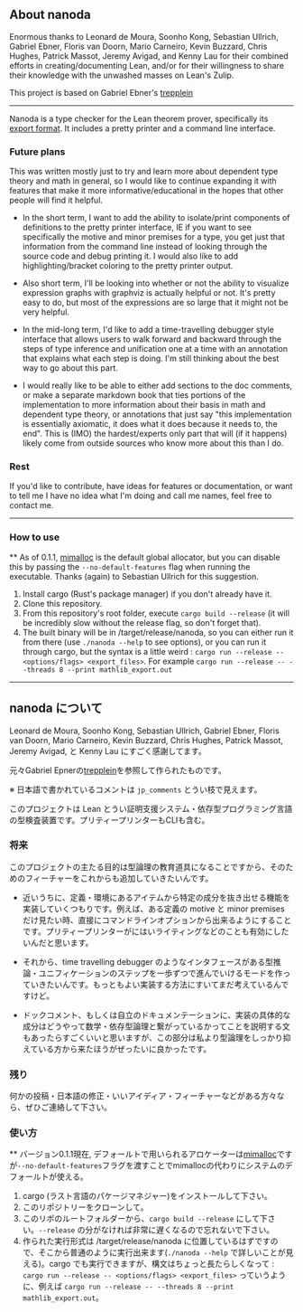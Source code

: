 
## About nanoda

Enormous thanks to Leonard de Moura, Soonho Kong, Sebastian Ullrich, Gabriel Ebner, Floris van Doorn, Mario Carneiro, Kevin Buzzard, Chris Hughes, Patrick Massot, Jeremy Avigad, and Kenny Lau for their combined efforts in creating/documenting Lean, and/or for their willingness to share their knowledge with the unwashed masses on Lean's Zulip.

This project is based on Gabriel Ebner's [trepplein](https://github.com/gebner/trepplein)

--- 

Nanoda is a type checker for the Lean theorem prover, specifically its [export format](https://github.com/leanprover/lean/blob/master/doc/export_format.md). It includes a pretty printer and a command line interface. 


### Future plans

This was written mostly just to try and learn more about dependent type theory and math in general, so I would like to continue expanding it with features that make it more informative/educational in the hopes that other people will find it helpful. 

+ In the short term, I want to add the ability to isolate/print components of definitions to the pretty printer interface, IE if you want to see specifically the motive and minor premises for a type, you get just that information from the command line instead of looking through the source code and debug printing it. I would also like to add highlighting/bracket coloring to the pretty printer output.

+ Also short term, I'll be looking into whether or not the ability to visualize expression graphs with graphviz is actually helpful or not. It's pretty easy to do, but most of the expressions are so large that it might not be very helpful.

+ In the mid-long term, I'd like to add a time-travelling debugger style interface that allows users to walk forward and backward through the steps of type inference and unification one at a time with an annotation that explains what each step is doing. I'm still thinking about the best way to go about this part.

+ I would really like to be able to either add sections to the doc comments, or make a separate markdown book that ties portions of the implementation to more information about their basis in math and dependent type theory, or annotations that just say "this implementation is essentially axiomatic, it does what it does because it needs to, the end". This is (IMO) the hardest/experts only part that will (if it happens) likely come from outside sources who know more about this than I do.

### Rest

If you'd like to contribute, have ideas for features or documentation, or want to tell me I have no idea what I'm doing and call me names, feel free to contact me.

---

### How to use

** As of 0.1.1, [mimalloc](https://github.com/microsoft/mimalloc.git) is the default global allocator, but you can disable this by passing the `--no-default-features` flag when running the executable. Thanks (again) to Sebastian Ullrich for this suggestion.

1. Install cargo (Rust's package manager) if you don't already have it.
2. Clone this repository.
3. From this repository's root folder, execute `cargo build --release` (it will be incredibly slow without the release flag, so don't forget that). 
4. The built binary will be in /target/release/nanoda, so you can either run it from there (use `./nanoda --help` to see options), or you can run it through cargo, but the syntax is a little weird : `cargo run --release -- <options/flags> <export_files>`. For example `cargo run --release -- --threads 8 --print mathlib_export.out`

---

## nanoda について

Leonard de Moura, Soonho Kong, Sebastian Ullrich, Gabriel Ebner, Floris van Doorn, Mario Carneiro, Kevin Buzzard, Chris Hughes, Patrick Massot, Jeremy Avigad, と Kenny Lau にすごく感謝してます。

元々Gabriel Epnerの[trepplein](https://github.com/gebner/trepplein)を参照して作られたものです。


※ 日本語で書かれているコメントは `jp_comments` とうい枝で見えます。

このプロジェクトは Lean とうい証明支援システム・依存型プログラミング言語の型検査装置です。プリティープリンターもCLIも含む。


### 将来


このプロジェクトの主たる目的は型論理の教育道具になることですから、そのためのフィーチャーをこれからも追加していきたいんです。

+ 近いうちに、定義・環境にあるアイテムから特定の成分を抜き出せる機能を実装していくつもりです。例えば、ある定義の motive と minor premises だけ見たい時、直接にコマンドラインオプションから出来るようにすることです。プリティープリンターがにはいライティングなどのことも有効にしたいんだと思います。

+ それから、time travelling debugger のようなインタフェースがある型推論・ユニフィケーションのステップを一歩ずつで進んでいけるモードを作っていきたいんです。もっともよい実装する方法にすいてまだ考えているんですけど。

+ ドックコメント、もしくは自立のドキュメンテーションに、実装の具体的な成分はどうやって数学・依存型論理と繋がっているかってことを説明する文もあったらすごくいいと思いますが、この部分は私より型論理をしっかり抑えている方から来たほうがぜったいに良かったです。

### 残り

何かの投稿・日本語の修正・いいアイディア・フィーチャーなどがある方々なら、ぜひご連絡して下さい。

### 使い方


** バージョン0.1.1現在, デフォールトで用いられるアロケーターは[mimalloc](https://github.com/microsoft/mimalloc.git)ですが`--no-default-features`フラグを渡すことでmimallocの代わりにシステムのデフォールトが使える。

1. cargo (ラスト言語のパケージマネジャー)をインストールして下さい。
2. このリポジトリーをクローンして。
3. このリポのルートフォルダーから、`cargo build --release` にして下さい。`--release` の分がなければ非常に遅くなるので忘れないで下さい。
4. 作られた実行形式は /target/release/nanoda に位置しているはずですので、そこから普通のように実行出来ます(`./nanoda --help` で詳しいことが見える)。cargo でも実行できますが、構文はちょっと長たらしくなって : `cargo run --release -- <options/flags> <export_files>` っていうように、例えば `cargo run --release -- --threads 8 --print mathlib_export.out`。


